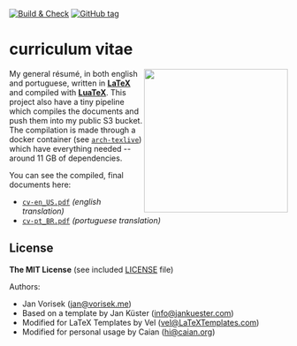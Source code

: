 [![Build & Check][gh-bnc-shield]][gh-bnc-url]
[![GitHub tag][tag-shield]][tag-url]

# curriculum vitae

<img src=".github/space.gif" height="260px" align="right"/>

My general résumé, in both english and portuguese, written in [__LaTeX__][latex] and compiled with [__LuaTeX__][luatex].
This project also have a tiny pipeline which compiles the documents and push them into my public S3 bucket. The
compilation is made through a docker container (see [`arch-texlive`][arch-texlive]) which have everything needed --
around 11 GB of dependencies.

You can see the compiled, final documents here:
- [`cv-en_US.pdf`][en_US] _(english translation)_
- [`cv-pt_BR.pdf`][pt_BR] _(portuguese translation)_

[gh-bnc-shield]: https://img.shields.io/github/workflow/status/caian-org/cv/build?label=build&logo=github&style=for-the-badge
[gh-bnc-url]: https://github.com/caian-org/cv/actions/workflows/build.yml

[tag-shield]: https://img.shields.io/github/tag/caian-org/cv.svg?logo=git&logoColor=FFF&style=for-the-badge
[tag-url]: https://github.com/caian-org/cv/releases

[arch-texlive]: https://github.com/caian-org/arch-texlive
[latex]: https://www.latex-project.org
[luatex]: https://www.luatex.org

[en_US]: https://caian-org.s3.amazonaws.com/cv/cv-en_US.pdf
[pt_BR]: https://caian-org.s3.amazonaws.com/cv/cv-pt_BR.pdf


## License

__The MIT License__ (see included [LICENSE](LICENSE) file)

Authors:
- Jan Vorisek (jan@vorisek.me)
- Based on a template by Jan Küster (info@jankuester.com)
- Modified for LaTeX Templates by Vel (vel@LaTeXTemplates.com)
- Modified for personal usage by Caian (hi@caian.org)
